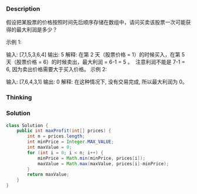### Description

假设把某股票的价格按照时间先后顺序存储在数组中，请问买卖该股票一次可能获得的最大利润是多少？

 

示例 1:

输入: [7,1,5,3,6,4]
输出: 5
解释: 在第 2 天（股票价格 = 1）的时候买入，在第 5 天（股票价格 = 6）的时候卖出，最大利润 = 6-1 = 5 。
​     注意利润不能是 7-1 = 6, 因为卖出价格需要大于买入价格。
示例 2:

输入: [7,6,4,3,1]
输出: 0
解释: 在这种情况下, 没有交易完成, 所以最大利润为 0。

### Thinking



### Solution
```java
class Solution {
    public int maxProfit(int[] prices) {
        int n = prices.length;
        int minPrice = Integer.MAX_VALUE;
        int maxValue = 0;
        for (int i = 0; i < n; i++) {
            minPrice = Math.min(minPrice, prices[i]);
            maxValue = Math.max(maxValue, prices[i]-minPrice);
        }
        return maxValue;
    }
}
```